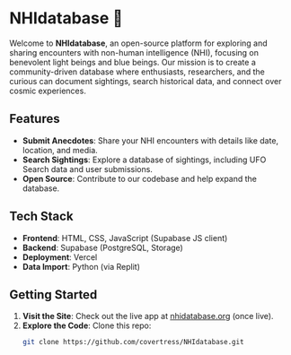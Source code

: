 # NHIdatabase 🌌

Welcome to **NHIdatabase**, an open-source platform for exploring and sharing encounters with non-human intelligence (NHI), focusing on benevolent light beings and blue beings. Our mission is to create a community-driven database where enthusiasts, researchers, and the curious can document sightings, search historical data, and connect over cosmic experiences.

## Features
- **Submit Anecdotes**: Share your NHI encounters with details like date, location, and media.
- **Search Sightings**: Explore a database of sightings, including UFO Search data and user submissions.
- **Open Source**: Contribute to our codebase and help expand the database.

## Tech Stack
- **Frontend**: HTML, CSS, JavaScript (Supabase JS client)
- **Backend**: Supabase (PostgreSQL, Storage)
- **Deployment**: Vercel
- **Data Import**: Python (via Replit)

## Getting Started
1. **Visit the Site**: Check out the live app at [nhidatabase.org](https://nhidatabase.org) (once live).
2. **Explore the Code**: Clone this repo:
   ```bash
   git clone https://github.com/covertress/NHIdatabase.git

